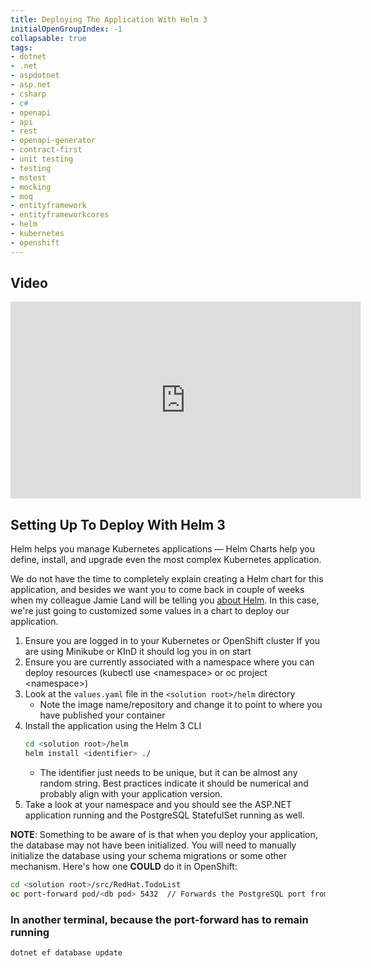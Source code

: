```yaml
---
title: Deploying The Application With Helm 3
initialOpenGroupIndex: -1
collapsable: true
tags:
- dotnet
- .net
- aspdotnet
- asp.net
- csharp
- c#
- openapi
- api
- rest
- openapi-generator
- contract-first
- unit testing
- testing
- mstest
- mocking
- moq
- entityframework
- entityframeworkcores
- helm
- kubernetes
- openshift
---
```


## Video

<iframe width="560" height="315" src="https://www.youtube.com/embed/pWTQDAQfb80" frameborder="0" allow="accelerometer; autoplay; clipboard-write; encrypted-media; gyroscope; picture-in-picture" allowfullscreen></iframe>


## Setting Up To Deploy With Helm 3

Helm helps you manage Kubernetes applications — Helm Charts help you define, install, and upgrade even the most complex Kubernetes application.

We do not have the time to completely explain creating a Helm chart for this application, and besides we want you to come back in couple of weeks when my colleague Jamie Land will be telling you [about Helm](/tracks/devtools/helm-intro.html). In this case, we're just going to customized some values in a chart to deploy our application.

1. Ensure you are logged in to your Kubernetes or OpenShift cluster
   If you are using Minikube or KInD it should log you in on start
1. Ensure you are currently associated with a namespace where you can deploy resources (kubectl use &lt;namespace&gt; or oc project &lt;namespace&gt;)
1. Look at the `values.yaml` file in the `<solution root>/helm` directory
   * Note the image name/repository and change it to point to where you have published your container
1. Install the application using the Helm 3 CLI
   ```bash
   cd <solution root>/helm
   helm install <identifier> ./
   ```
   * The identifier just needs to be unique, but it can be almost any random string. Best practices indicate it should be numerical and probably align with your application version.
1. Take a look at your namespace and you should see the ASP.NET application running and the PostgreSQL StatefulSet running as well.

**NOTE**: Something to be aware of is that when you deploy your application, the database may not have been initialized. You will need to manually initialize the database using your schema migrations or some other mechanism. Here's how one **COULD** do it in OpenShift:

```bash
cd <solution root>/src/RedHat.TodoList
oc port-forward pod/<db pod> 5432  // Forwards the PostgreSQL port from the cluster to this local machine
```

### In another terminal, because the port-forward has to remain running
```bash
dotnet ef database update
```
